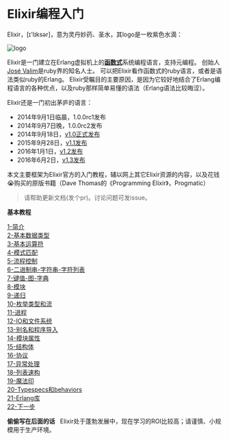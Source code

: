 Elixir编程入门
=============

Elixir，[ɪ'lɪksər]，意为灵丹妙药、圣水，其logo是一枚紫色水滴：

![logo](http://elixir-lang.org/images/logo/logo.png)

Elixir是一门建立在Erlang虚拟机上的[**函数式**](http://baike.baidu.com/view/3476448.htm?fr=aladdin)系统编程语言，支持元编程。
创始人[José Valim](https://github.com/josevalim)是ruby界的知名人士。
可以把Elixir看作函数式的ruby语言，或者是语法类似ruby的Erlang。
Elixir受瞩目的主要原因，是因为它较好地结合了Erlang编程语言的各种优点，以及ruby那样简单易懂的语法（Erlang语法比较晦涩）。

Elixir还是一门初出茅庐的语言：
  - 2014年9月1日临晨，1.0.0rc1发布
  - 2014年9月7日晚，1.0.0rc2发布
  - 2014年9月18日，[v1.0正式发布](http://elixir-lang.org/blog/2014/09/18/elixir-v1-0-0-released/)
  - 2015年9月28日，[v1.1发布](http://elixir-lang.org/blog/2015/09/28/elixir-v1-1-0-released/)
  - 2016年1月1日，[v1.2发布](http://elixir-lang.org/blog/2016/01/03/elixir-v1-2-0-released/)
  - 2016年6月2日，[v1.3发布](http://elixir-lang.org/blog/2016/06/21/elixir-v1-3-0-released/)

本文主要框架为Elixir官方的入门教程，辅以网上其它Elixir资源的内容，以及花钱:sob:购买的原版书籍（Dave Thomas的《Programming Elixir》，Progmatic）

>请帮助更新文档(发个pr)。讨论问题可发issue。

**基本教程**

[1-简介](../master/1-intro.md) <br/>
[2-基本数据类型](../master/2-basic-types.md) <br/>
[3-基本运算符](../master/3-basic-ops.md) <br/>
[4-模式匹配](../master/4-pattern-matching.md) <br/>
[5-流程控制](../master/5-case-cond-if.md) <br/>
[6-二进制串-字符串-字符列表](../master/6-bin-str-charlist.md) <br/>
[7-键值-图-字典](../master/7-keywords-map-dict.md) <br/>
[8-模块](../master/8-modules.md) <br/>
[9-递归](../master/9-recursion.md) <br/>
[10-枚举类型和流](../master/10-enum-stream.md) <br/>
[11-进程](../master/11-process.md) <br/>
[12-IO和文件系统](../master/12-io.md) <br/>
[13-别名和程序导入](../master/13-alias-req-imp.md) <br/>
[14-模块属性](../master/14-mod-attr.md) <br/>
[15-结构体](../master/15-structs.md) <br/>
[16-协议](../master/16-proto.md) <br/>
[17-异常处理](../master/17-try-catch.md) <br/>
[18-列表速构](../master/18-comprehensions.md) <br/>
[19-魔法印](../master/19-sigils.md) <br/>
[20-Typespecs和behaviors](../master/20-typespecs-behaviors.md) <br/>
[21-Erlang库](../master/21-erlang-lib.md) <br/>
[22-下一步](../master/22-next.md) <br/>



**偷偷写在后面的话**  
Elixir处于蓬勃发展中，现在学习的ROI比较高；请谨慎、小规模用于生产环境。 
